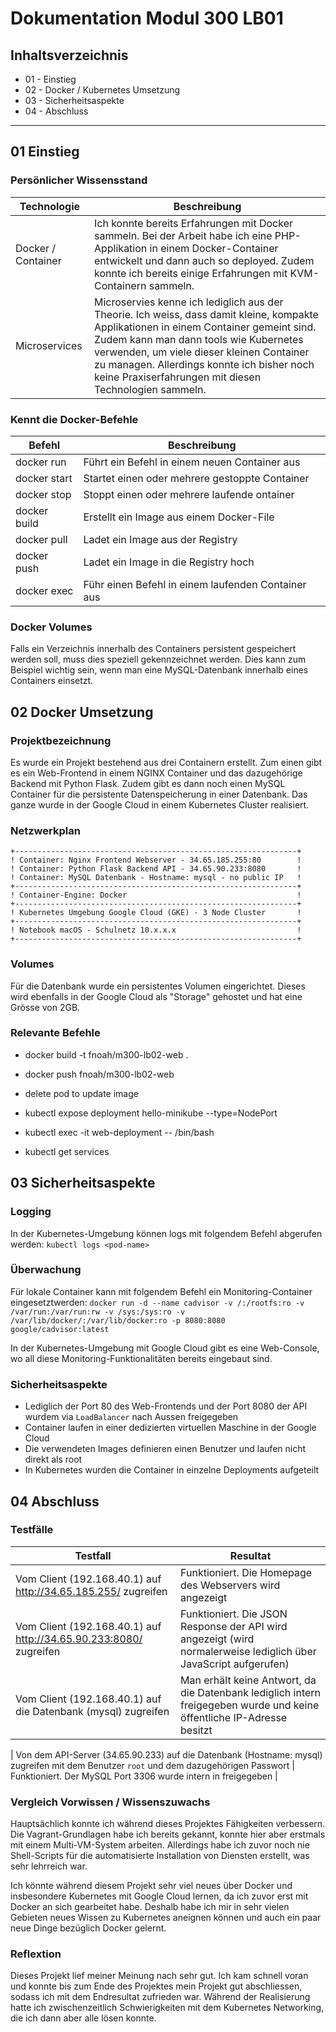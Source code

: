 # Dokumentation Modul 300 LB01

## Inhaltsverzeichnis

-   01 - Einstieg
-   02 - Docker / Kubernetes Umsetzung
-   03 - Sicherheitsaspekte
-   04 - Abschluss

---

## 01 Einstieg

### Persönlicher Wissensstand

| Technologie        | Beschreibung                                                                                                                                                                                                                                                                                                                         |
| ------------------ | ------------------------------------------------------------------------------------------------------------------------------------------------------------------------------------------------------------------------------------------------------------------------------------------------------------------------------------ |
| Docker / Container | Ich konnte bereits Erfahrungen mit Docker sammeln. Bei der Arbeit habe ich eine PHP-Applikation in einem Docker-Container entwickelt und dann auch so deployed. Zudem konnte ich bereits einige Erfahrungen mit KVM-Containern sammeln.                                                                                              |
| Microservices      | Microservies kenne ich lediglich aus der Theorie. Ich weiss, dass damit kleine, kompakte Applikationen in einem Container gemeint sind. Zudem kann man dann tools wie Kubernetes verwenden, um viele dieser kleinen Container zu managen. Allerdings konnte ich bisher noch keine Praxiserfahrungen mit diesen Technologien sammeln. |

### Kennt die Docker-Befehle

| Befehl       | Beschreibung                                       |
| ------------ | -------------------------------------------------- |
| docker run   | Führt ein Befehl in einem neuen Container aus      |
| docker start | Startet einen oder mehrere gestoppte Container     |
| docker stop  | Stoppt einen oder mehrere laufende ontainer        |
| docker build | Erstellt ein Image aus einem Docker-File           |
| docker pull  | Ladet ein Image aus der Registry                   |
| docker push  | Ladet ein Image in die Registry hoch               |
| docker exec  | Führ einen Befehl in einem laufenden Container aus |

### Docker Volumes

Falls ein Verzeichnis innerhalb des Containers persistent gespeichert werden soll, muss dies speziell gekennzeichnet werden. Dies kann zum Beispiel wichtig sein, wenn man eine MySQL-Datenbank innerhalb eines Containers einsetzt.

## 02 Docker Umsetzung

### Projektbezeichnung

Es wurde ein Projekt bestehend aus drei Containern erstellt. Zum einen gibt es ein Web-Frontend in einem NGINX Container und das dazugehörige Backend mit Python Flask. Zudem gibt es dann noch einen MySQL Container für die persistente Datenspeicherung in einer Datenbank. Das ganze wurde in der Google Cloud in einem Kubernetes Cluster realisiert.

### Netzwerkplan

    +---------------------------------------------------------------+
    ! Container: Nginx Frontend Webserver - 34.65.185.255:80        !
    ! Container: Python Flask Backend API - 34.65.90.233:8080       !
    ! Container: MySQL Datenbank - Hostname: mysql - no public IP   !
    +---------------------------------------------------------------+
    ! Container-Engine: Docker                                      !
    +---------------------------------------------------------------+
    ! Kubernetes Umgebung Google Cloud (GKE) - 3 Node Cluster       !
    +---------------------------------------------------------------+
    ! Notebook macOS - Schulnetz 10.x.x.x                           !
    +---------------------------------------------------------------+

### Volumes

Für die Datenbank wurde ein persistentes Volumen eingerichtet. Dieses wird ebenfalls in der Google Cloud als "Storage" gehostet und hat eine Grösse von 2GB.

### Relevante Befehle

-   docker build -t fnoah/m300-lb02-web .
-   docker push fnoah/m300-lb02-web

-   delete pod to update image

-   kubectl expose deployment hello-minikube --type=NodePort

-   kubectl exec -it web-deployment -- /bin/bash

-   kubectl get services

## 03 Sicherheitsaspekte

### Logging

In der Kubernetes-Umgebung können logs mit folgendem Befehl abgerufen werden: `kubectl logs <pod-name>`

### Überwachung

Für lokale Container kann mit folgendem Befehl ein Monitoring-Container eingesetztwerden: `docker run -d --name cadvisor -v /:/rootfs:ro -v /var/run:/var/run:rw -v /sys:/sys:ro -v /var/lib/docker/:/var/lib/docker:ro -p 8080:8080 google/cadvisor:latest`

In der Kubernetes-Umgebung mit Google Cloud gibt es eine Web-Console, wo all diese Monitoring-Funktionalitäten bereits eingebaut sind.

### Sicherheitsaspekte

-   Lediglich der Port 80 des Web-Frontends und der Port 8080 der API wurdem via `LoadBalancer` nach Aussen freigegeben
-   Container laufen in einer dedizierten virtuellen Maschine in der Google Cloud
-   Die verwendeten Images definieren einen Benutzer und laufen nicht direkt als root
-   In Kubernetes wurden die Container in einzelne Deployments aufgeteilt

## 04 Abschluss

### Testfälle

| Testfall                                                          | Resultat                                                                                                               |
| ----------------------------------------------------------------- | ---------------------------------------------------------------------------------------------------------------------- |
| Vom Client (192.168.40.1) auf http://34.65.185.255/ zugreifen     | Funktioniert. Die Homepage des Webservers wird angezeigt                                                               |
| Vom Client (192.168.40.1) auf http://34.65.90.233:8080/ zugreifen | Funktioniert. Die JSON Response der API wird angezeigt (wird normalerweise lediglich über JavaScript aufgerufen)       |
| Vom Client (192.168.40.1) auf die Datenbank (mysql) zugreifen     | Man erhält keine Antwort, da die Datenbank lediglich intern freigegeben wurde und keine öffentliche IP-Adresse besitzt |

| Von dem API-Server (34.65.90.233) auf die Datenbank (Hostname: mysql) zugreifen mit dem Benutzer `root` und dem dazugehörigen Passwort | Funktioniert. Der MySQL Port 3306 wurde intern in freigegeben |

### Vergleich Vorwissen / Wissenszuwachs

Hauptsächlich konnte ich während dieses Projektes Fähigkeiten verbessern. Die Vagrant-Grundlagen habe ich bereits gekannt, konnte hier aber erstmals mit einem Multi-VM-System arbeiten. Allerdings habe ich zuvor noch nie Shell-Scripts für die automatisierte Installation von Diensten erstellt, was sehr lehrreich war.

Ich könnte während diesem Projekt sehr viel neues über Docker und insbesondere Kubernetes mit Google Cloud lernen, da ich zuvor erst mit Docker an sich gearbeitet habe. Deshalb habe ich mir in sehr vielen Gebieten neues Wissen zu Kubernetes aneignen können und auch ein paar neue Dinge bezüglich Docker gelernt.

### Reflextion

Dieses Projekt lief meiner Meinung nach sehr gut. Ich kam schnell voran und konnte bis zum Ende des Projektes mein Projekt gut abschliessen, sodass ich mit dem Endresultat zufrieden war. Während der Realisierung hatte ich zwischenzeitlich Schwierigkeiten mit dem Kubernetes Networking, die ich dann aber alle lösen konnte.
